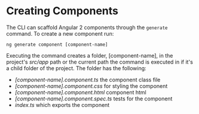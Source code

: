 # Creating Components

The CLI can scaffold Angular 2 components through the `generate` command. To create a new component run:

`ng generate component [component-name]`

Executing the command creates a folder, [component-name], in the project's *src/app* path or the current path the command is executed in if it's a child folder of the project. The folder has the following:

- *[component-name].component.ts* the component class file
- *[component-name].component.css* for styling the component
- *[component-name].component.html* component html
- *[component-name].component.spec.ts* tests for the component
- *index.ts* which exports the component

